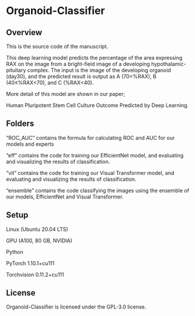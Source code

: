 # Organoid-Classifier

## Overview
This is the source code of the manuscript.

This deep learning model predicts the percentage of the area expressing RAX on the image from a bright-field image of a developing hypothalamic-pituitary complex. The input is the image of the developing organoid (day30), and the predicted result is output as A (70<%RAX), B (40≤%RAX<70), and C (%RAX<40). 

More detail of this model are shown in our paper;

Human Pluripotent Stem Cell Culture Outcome Predicted by Deep Learning.

## Folders

“ROC_AUC” contains the formula for calculating ROC and AUC for our models and experts

“eff” contains the code for training our EfficientNet model, and evaluating and visualizing the results of classification.

“vit” contains the code for training our Visual Transformer model, and evaluating and visualizing the results of classification.

“ensemble” contains the code classifying the images using the ensemble of our models, EfficientNet and Visual Transformer.


## Setup

Linux (Ubuntu 20.04 LTS)

GPU (A100, 80 GB, NVIDIA)

Python 

PyTorch 1.10.1+cu111

Torchvision 0.11.2+cu111

## License

Organoid-Classifier is licensed under the GPL-3.0 license.
